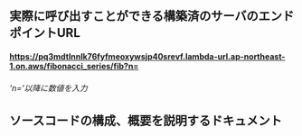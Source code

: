 ## 実際に呼び出すことができる構築済のサーバのエンドポイントURL
#### https://pq3mdtlnnlk76fyfmeoxywsjp40srevf.lambda-url.ap-northeast-1.on.aws/fibonacci_series/fib?n=
###### 'n='以降に数値を入力


## ソースコードの構成、概要を説明するドキュメント
